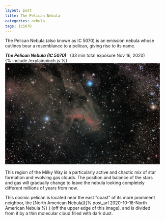 ```yaml
---
layout: post
title: The Pelican Nebula
categories: nebula 
tags: ic5070
---
```

The Pelican Nebula (also known as IC 5070) is an emission nebula whose outlines bear a resemblance to a pelican, giving rise to its name. 

 _**The Pelican Nebula (IC 5070)**_&nbsp;&nbsp; (33 min total exposure Nov 16, 2020)<br>
 {% include /explainpinch.js %}
![ic5070 seen using Celestron RASA 8 and ZWO ASI183MC](/images/ic5070_2020-11-16T18_41_34_Stack_16bits_660frames_1980s_bin50pc.jpg)

This region of the Milky Way is a particularly active and chaotic mix of star formation and evolving gas clouds. The position and balance of the stars and gas will gradually change to leave the nebula looking completely different millions of years from now.

This cosmic pelican is located near the east "coast" of its more prominent neighbor,
the [North American Nebula]({% post_url 2020-10-18-North American Nebula %} ) (off the upper edge of this image), and is divided from it by a thin molecular cloud filled with dark dust.



